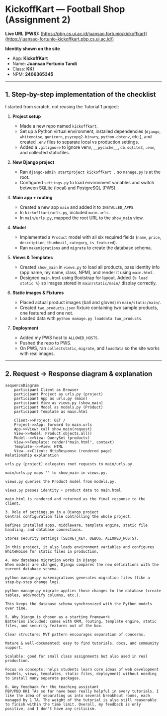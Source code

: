 # KickoffKart — Football Shop (Assignment 2)

**Live URL (PWS):** [https://pbp.cs.ui.ac.id/juansao.fortunio/kickoffkart](https://juansao-fortunio-kickoffkart.pbp.cs.ui.ac.id/)

**Identity shown on the site**
- App: **KickoffKart**
- Name: **Juansao Fortunio Tandi**
- Class: **KKI**
- NPM: **2406365345**

---

## 1. Step-by-step implementation of the checklist
I started from scratch, not reusing the Tutorial 1 project:  

1. **Project setup**  
   - Made a new repo named `kickoffkart`.  
   - Set up a Python virtual environment, installed dependencies (`django`, `whitenoise`, `gunicorn`, `psycopg2-binary`, `python-dotenv`, etc.), and created `.env` files to separate local vs production settings.  
   - Added a `.gitignore` to ignore venv, `__pycache__`, `db.sqlite3`, `.env`, and collected staticfiles.  

2. **New Django project**  
   - Ran `django-admin startproject kickoffkart .` so `manage.py` is at the root.  
   - Configured `settings.py` to load environment variables and switch between SQLite (local) and PostgreSQL (PWS).  

3. **Main app + routing**  
   - Created a new app `main` and added it to `INSTALLED_APPS`.  
   - In `kickoffkart/urls.py`, included `main.urls`.  
   - In `main/urls.py`, mapped the root URL to the `show_main` view.  

4. **Model**  
   - Implemented a `Product` model with all six required fields (`name`, `price`, `description`, `thumbnail`, `category`, `is_featured`).  
   - Ran `makemigrations` and `migrate` to create the database schema.  

5. **Views & Templates**  
   - Created `show_main` in `views.py` to load all products, pass identity info (app name, my name, class, NPM), and render it using `main.html`.  
   - Designed `main.html` using Bootstrap for layout. Added `{% load static %}` so images stored in `main/static/main/` display correctly.  

6. **Static images & Fixtures**  
   - Placed actual product images (ball and gloves) in `main/static/main/`.  
   - Created `two_products.json` fixture containing two sample products, one featured and one not.  
   - Loaded data with `python manage.py loaddata two_products`.  

7. **Deployment**  
   - Added my PWS host to `ALLOWED_HOSTS`.  
   - Pushed the repo to PWS.  
   - On PWS, ran `collectstatic`, `migrate`, and `loaddata` so the site works with real images.  

---

## 2. Request → Response diagram & explanation

```mermaid
sequenceDiagram
    participant Client as Browser
    participant Project as urls.py (project)
    participant App as urls.py (main)
    participant View as views.py (show_main)
    participant Model as models.py (Product)
    participant Template as main.html

    Client->>Project: GET /
    Project->>App: forward to main.urls
    App->>View: call show_main(request)
    View->>Model: Product.objects.all()
    Model-->>View: QuerySet (products)
    View->>Template: render("main.html", context)
    Template-->>View: HTML
    View-->>Client: HttpResponse (rendered page)
Relationship explanation

urls.py (project) delegates root requests to main/urls.py.

main/urls.py maps "" to show_main in views.py.

views.py queries the Product model from models.py.

views.py passes identity + product data to main.html.

main.html is rendered and returned as the final response to the client.

3. Role of settings.py in a Django project
Central configuration file controlling the whole project.

Defines installed apps, middleware, template engine, static file handling, and database connections.

Stores security settings (SECRET_KEY, DEBUG, ALLOWED_HOSTS).

In this project, it also loads environment variables and configures WhiteNoise for static files in production.

4. How database migration works in Django
When models are changed, Django compares the new definitions with the current database schema.

python manage.py makemigrations generates migration files (like a step-by-step change log).

python manage.py migrate applies those changes to the database (create tables, add/modify columns, etc.).

This keeps the database schema synchronized with the Python models over time.

5. Why Django is chosen as a starting framework
Batteries included: comes with ORM, routing, template engine, static files, and security features out of the box.

Clear structure: MVT pattern encourages separation of concerns.

Mature & well-documented: easy to find tutorials, docs, and community support.

Scalable: good for small class assignments but also used in real production.

Focus on concepts: helps students learn core ideas of web development (models, views, templates, static files, deployment) without needing to install many separate packages.

6. Any feedback for the teaching assistant
PBP/PBD KKI TAs so far have been really helpful in every tutorials. I like the idea of separating us into several breakhout rooms, each managed by 1 TA. The weight of the tutorial is also still reasonable to finish within the time limit. Overall, my feedback is only positive, and I don't have any criticism.
